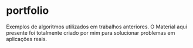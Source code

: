 # portfolio
Exemplos de algoritmos utilizados em trabalhos anteriores. O Material aqui presente foi totalmente criado por mim para solucionar problemas em aplicações reais.
